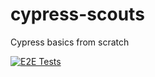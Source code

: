 # cypress-scouts
Cypress basics from scratch

[![E2E Tests](https://github.com/AllIzm/cypress-scouts/actions/workflows/cy.yaml/badge.svg)](https://github.com/AllIzm/cypress-scouts/actions/workflows/cy.yaml)
